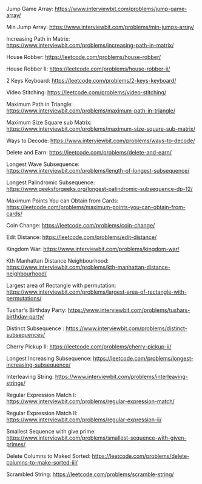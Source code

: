 Jump Game Array: https://www.interviewbit.com/problems/jump-game-array/

Min Jump Array: https://www.interviewbit.com/problems/min-jumps-array/

Increasing Path in Matrix: https://www.interviewbit.com/problems/increasing-path-in-matrix/

House Robber: https://leetcode.com/problems/house-robber/

House Robber II: https://leetcode.com/problems/house-robber-ii/

2 Keys Keyboard: https://leetcode.com/problems/2-keys-keyboard/

Video Stitching: https://leetcode.com/problems/video-stitching/

Maximum Path in Triangle: https://www.interviewbit.com/problems/maximum-path-in-triangle/

Maximum Size Square sub Matrix: https://www.interviewbit.com/problems/maximum-size-square-sub-matrix/

Ways to Decode: https://www.interviewbit.com/problems/ways-to-decode/

Delete and Earn: https://leetcode.com/problems/delete-and-earn/

Longest Wave Subsequence: https://www.interviewbit.com/problems/length-of-longest-subsequence/

Longest Palindromic Subsequence: https://www.geeksforgeeks.org/longest-palindromic-subsequence-dp-12/

Maximum Points You can Obtain from Cards: https://leetcode.com/problems/maximum-points-you-can-obtain-from-cards/

Coin Change: https://leetcode.com/problems/coin-change/

Edit Distance: https://leetcode.com/problems/edit-distance/

Kingdom War: https://www.interviewbit.com/problems/kingdom-war/

Kth Manhattan Distance Neighbourhood: https://www.interviewbit.com/problems/kth-manhattan-distance-neighbourhood/

Largest area of Rectangle with permutation: https://www.interviewbit.com/problems/largest-area-of-rectangle-with-permutations/ 

Tushar's Birthday Party: https://www.interviewbit.com/problems/tushars-birthday-party/

Distinct Subsequence : https://www.interviewbit.com/problems/distinct-subsequences/

Cherry Pickup II: https://leetcode.com/problems/cherry-pickup-ii/

Longest Increasing Subsequence: https://leetcode.com/problems/longest-increasing-subsequence/

Interleaving String: https://www.interviewbit.com/problems/interleaving-strings/

Regular Expression Match I: https://www.interviewbit.com/problems/regular-expression-match/

Regular Expression Match II: https://www.interviewbit.com/problems/regular-expression-ii/

Smallest Sequence with give prime: https://www.interviewbit.com/problems/smallest-sequence-with-given-primes/

Delete Columns to Maked Sorted: https://leetcode.com/problems/delete-columns-to-make-sorted-iii/

Scrambled String: https://leetcode.com/problems/scramble-string/
